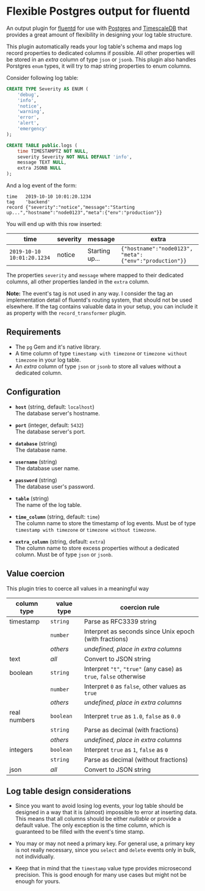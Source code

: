 # Flexible Postgres output for fluentd

An output plugin for [fluentd](https://www.fluentd.org/) for use with [Postgres](https://www.postgresql.org/) and [TimescaleDB](https://www.timescale.com/) that provides a great amount of flexibility in designing your log table structure.

This plugin automatically reads your log table's schema and maps log record properties to dedicated columns if possible. All other properties will be stored in an _extra_ column of type `json` or `jsonb`. This plugin also handles Porstgres `enum` types, it will try to map string properties to enum columns.

Consider following log table:

```sql
CREATE TYPE Severity AS ENUM (
	'debug',
	'info',
	'notice',
	'warning',
	'error',
	'alert',
	'emergency'
);

CREATE TABLE public.logs (
	time TIMESTAMPTZ NOT NULL,
	severity Severity NOT NULL DEFAULT 'info',
	message TEXT NULL,
	extra JSONB NULL
);
```

And a log event of the form:

```
time   2019-10-10 10:01:20.1234
tag    'backend'
record {"severity":"notice","message":"Starting up...","hostname":"node0123","meta":{"env":"production"}}
```

You will end up with this row inserted:

| time | severity | message    | extra                                              |
|------|----------|------------|----------------------------------------------------|
| `2019-10-10 10:01:20.1234` | notice | Starting up... | `{"hostname":"node0123", "meta":{"env":"production"}}`

The properties `severity` and `message` where mapped to their dedicated columns, all other properties landed in the `extra` column.

__Note:__ The event's tag is not used in any way. I consider the tag an implementation detail of fluentd's routing system, that should not be used elsewhere. If the tag contains valuable data in your setup, you can include it as property with the `record_transformer` plugin.


## Requirements

- The `pg` Gem and it's native library.
- A time column of type `timestamp with timezone` or `timezone without timezone` in your log table.
- An _extra_ column of type `json` or `jsonb` to store all values without a dedicated column.


## Configuration

- __`host`__ (string, default: `localhost`)<br>
    The database server's hostname.

- __`port`__ (integer, default: `5432`)<br>
    The database server's port.

- __`database`__ (string)<br>
    The database name.

- __`username`__ (string)<br>
    The database user name.

- __`password`__ (string)<br>
    The database user's password.

- __`table`__ (string)<br>
    The name of the log table.

- __`time_column`__ (string, default: `time`)<br>
    The column name to store the timestamp of log events. Must be of type `timestamp with timezone` or `timezone without timezone`.

- __`extra_column`__ (string, default: `extra`)<br>
    The column name to store excess properties without a dedicated column. Must be of type `json` or `jsonb`.


## Value coercion

This plugin tries to coerce all values in a meaningful way

| column type  | value type | coercion rule                                                     |
|-             |-           |-                                                                  |
| timestamp    | `string`   | Parse as RFC3339 string                                           |
|              | `number`   | Interpret as seconds since Unix epoch (with fractions)            |
|              | _others_   | _undefined, place in extra columns_                               |
| text         | _all_      | Convert to JSON string                                            |
| boolean      | `string`   | Interpret `"t"`, `"true"` (any case) as `true`, `false` otherwise |
|              | `number`   | Interpret `0` as `false`, other values as `true`                  |
|              | _others_   | _undefined, place in extra columns_                               |
| real numbers | `boolean`  | Interpret `true` as `1.0`, `false` as `0.0`                       |
|              | `string`   | Parse as decimal (with fractions)                                 |
|              | _others_   | _undefined, place in extra columns_                               |
| integers     | `boolean`  | Interpret `true` as `1`, `false` as `0`                           |
|              | `string`   | Parse as decimal (without fractions)                              |
| json         | _all_      | Convert to JSON string                                            |


## Log table design considerations

- Since you want to avoid losing log events, your log table should be designed in a way that it is
(almost) impossible to error at inserting data. This means that all columns should be either _nullable_ or provide a default value. The only exception is the time column, which is guaranteed to be filled with the event's time stamp.

- You may or may not need a primary key. For general use, a primary key is not really necessary, since you `select` and `delete` events only in bulk, not individually.

- Keep that in mind that the `timestamp` value type provides microsecond precision. This is good enough for many use cases but might not be enough for yours.
